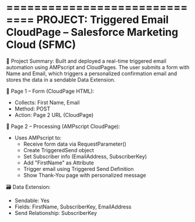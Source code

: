 ==============================
PROJECT: Triggered Email CloudPage – Salesforce Marketing Cloud (SFMC)
==============================

📌 Project Summary:
Built and deployed a real-time triggered email automation using AMPscript and CloudPages. The user submits a form with Name and Email, which triggers a personalized confirmation email and stores the data in a sendable Data Extension.

📄 Page 1 – Form (CloudPage HTML):
- Collects: First Name, Email
- Method: POST
- Action: Page 2 URL (CloudPage)

📄 Page 2 – Processing (AMPscript CloudPage):
- Uses AMPscript to:
  - Receive form data via RequestParameter()
  - Create TriggeredSend object
  - Set Subscriber info (EmailAddress, SubscriberKey)
  - Add "FirstName" as Attribute
  - Trigger email using Triggered Send Definition
  - Show Thank-You page with personalized message

🗃️ Data Extension:
- Sendable: Yes
- Fields: FirstName, SubscriberKey, EmailAddress
- Send Relationship: SubscriberKey

